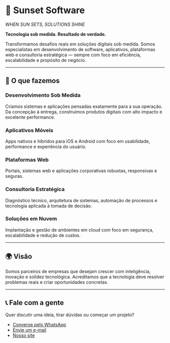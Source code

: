 # 🌅 Sunset Software
*WHEN SUN SETS, SOLUTIONS SHINE*

**Tecnologia sob medida. Resultado de verdade.**

Transformamos desafios reais em soluções digitais sob medida. Somos especialistas em desenvolvimento de software, aplicativos, plataformas web e consultoria estratégica — sempre com foco em eficiência, escalabilidade e propósito de negócio.

---

## 🚀 O que fazemos

### Desenvolvimento Sob Medida
Criamos sistemas e aplicações pensadas exatamente para a sua operação. Da concepção à entrega, construímos produtos digitais com alto impacto e excelente performance.

### Aplicativos Móveis
Apps nativos e híbridos para iOS e Android com foco em usabilidade, performance e experiência do usuário.

### Plataformas Web
Portais, sistemas web e aplicações corporativas robustas, responsivas e seguras.

### Consultoria Estratégica
Diagnóstico técnico, arquitetura de sistemas, automação de processos e tecnologia aplicada à tomada de decisão.

### Soluções em Nuvem
Implantação e gestão de ambientes em cloud com foco em segurança, escalabilidade e redução de custos.

---

## 🌍 Visão

Somos parceiros de empresas que desejam crescer com inteligência, inovação e solidez tecnológica. Acreditamos que a tecnologia deve resolver problemas reais e criar oportunidades concretas.

---

## 📞 Fale com a gente

Quer discutir uma ideia, tirar dúvidas ou começar um projeto?

- [Converse pelo WhatsApp](https://wa.me/)
- [Envie um e-mail](mailto:contato@sunsetsoftware.com.br)
- [Nosso site](https://www.sunsetsoftware.com.br)
